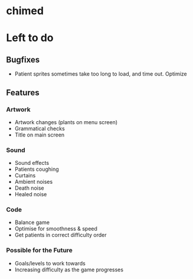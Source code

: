 chimed
======

# Left to do
## Bugfixes
- Patient sprites sometimes take too long to load, and time out. Optimize

## Features
### Artwork
- Artwork changes (plants on menu screen)
- Grammatical checks
- Title on main screen

### Sound
- Sound effects
 - Patients coughing
 - Curtains
 - Ambient noises
 - Death noise
 - Healed noise

### Code
- Balance game
- Optimise for smoothness & speed
- Get patients in correct difficulty order

### Possible for the Future
- Goals/levels to work towards
- Increasing difficulty as the game progresses

